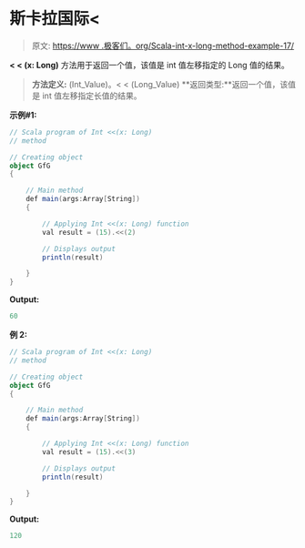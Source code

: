 # 斯卡拉国际<

> 原文: [https://www .极客们。org/Scala-int-x-long-method-example-17/](https://www.geeksforgeeks.org/scala-int-x-long-method-with-example-17/)

**< < (x: Long)** 方法用于返回一个值，该值是 int 值左移指定的 Long 值的结果。

> **方法定义:** (Int_Value)。< < (Long_Value)
> **返回类型:**返回一个值，该值是 int 值左移指定长值的结果。

**示例#1:**

```scala
// Scala program of Int <<(x: Long)
// method

// Creating object
object GfG
{ 

    // Main method
    def main(args:Array[String])
    {

        // Applying Int <<(x: Long) function
        val result = (15).<<(2)

        // Displays output
        println(result)

    }
} 
```

**Output:**

```scala
60

```

**例 2:**

```scala
// Scala program of Int <<(x: Long)
// method

// Creating object
object GfG
{ 

    // Main method
    def main(args:Array[String])
    {

        // Applying Int <<(x: Long) function
        val result = (15).<<(3)

        // Displays output
        println(result)

    }
} 
```

**Output:**

```scala
120

```